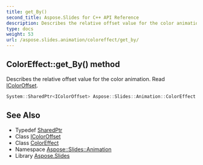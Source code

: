 ```yaml
---
title: get_By()
second_title: Aspose.Slides for C++ API Reference
description: Describes the relative offset value for the color animation. Read IColorOffset.
type: docs
weight: 53
url: /aspose.slides.animation/coloreffect/get_by/
---
```

## ColorEffect::get_By() method


Describes the relative offset value for the color animation. Read [IColorOffset](../../icoloroffset/).

```cpp
System::SharedPtr<IColorOffset> Aspose::Slides::Animation::ColorEffect::get_By() override
```

## See Also

* Typedef [SharedPtr](../../../system/sharedptr/)
* Class [IColorOffset](../../icoloroffset/)
* Class [ColorEffect](../)
* Namespace [Aspose::Slides::Animation](../../)
* Library [Aspose.Slides](../../../)